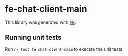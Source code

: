 # fe-chat-client-main

This library was generated with [Nx](https://nx.dev).

## Running unit tests

Run `nx test fe-chat-client-main` to execute the unit tests.
